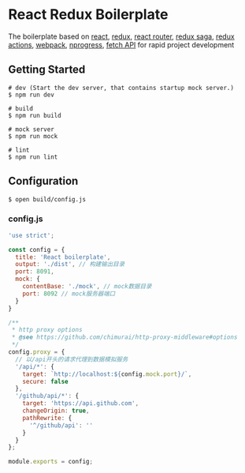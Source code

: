 # React Redux Boilerplate

The boilerplate based on [react](https://facebook.github.io/react), [redux](https://github.com/reactjs/redux), [react router](https://github.com/ReactTraining/react-router), [redux saga](https://github.com/redux-saga/redux-saga), [redux actions](https://github.com/acdlite/redux-actions), [webpack](https://webpack.js.org/), [nprogress](http://ricostacruz.com/nprogress/), [fetch API](https://fetch.spec.whatwg.org) for rapid project development

## Getting Started

```shell
# dev (Start the dev server, that contains startup mock server.)
$ npm run dev

# build
$ npm run build

# mock server
$ npm run mock

# lint
$ npm run lint
```

## Configuration

```shell
$ open build/config.js
```

### config.js

```js
'use strict';

const config = {
  title: 'React boilerplate',
  output: './dist', // 构建输出目录
  port: 8091,
  mock: {
    contentBase: './mock', // mock数据目录
    port: 8092 // mock服务器端口
  }
}

/**
 * http proxy options
 * @see https://github.com/chimurai/http-proxy-middleware#options
 */
config.proxy = {
  // 以/api开头的请求代理到数据模拟服务
  '/api/*': {
    target: `http://localhost:${config.mock.port}/`,
    secure: false
  },
  '/github/api/*': {
    target: 'https://api.github.com',
    changeOrigin: true,
    pathRewrite: {
      '^/github/api': ''
    }
  }
};

module.exports = config;
```
